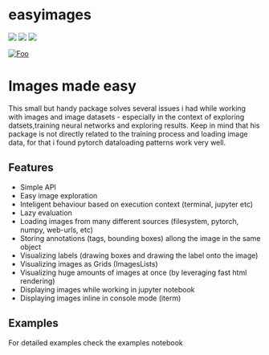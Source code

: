 
# easyimages

![](https://img.shields.io/pypi/v/easyimages.svg)
![](https://img.shields.io/travis/i008/easyimages.svg)
![](https://pyup.io/repos/github/i008/easyimages/shield.svg)

[![Foo](https://img.shields.io/pypi/v/easyimages.svg)](http://google.com.au/)

# Images made easy

This small but handy package solves several issues i had while working with images and image datasets - especially in the context
of exploring datsets,training neural networks and exploring results.
Keep in mind that  his package is not directly related to the training process and loading
image data, for that i found pytorch dataloading patterns work very well.


Features
--------
- Simple API
- Easy image exploration
- Inteligent behaviour based on execution context (terminal, jupyter etc)
- Lazy evaluation
- Loading images from many different sources (filesystem, pytorch, numpy, web-urls, etc)
- Storing annotations (tags, bounding boxes) allong the image in the same object
- Visualizing labels (drawing boxes and drawing the label onto the image)
- Visualizing images as Grids (ImagesLists)
- Visualizing huge amounts of images at once (by leveraging fast html rendering)
- Displaying images while working in jupyter notebook
- Displaying images inline in console mode (iterm)



Examples
--------

For detailed examples check the examples notebook




